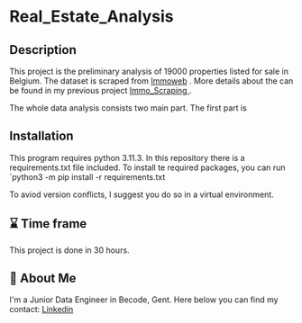 
# Real_Estate_Analysis

## Description
This project is the preliminary analysis of 19000 properties listed for sale in Belgium. The dataset is scraped from
<a href = 'https://www.immoweb.be/en'> Immoweb</a> . More details about the can be found in my previous project <a href = 'https://github.com/Spike815/Immo_Scraping'> Immo_Scraping </a>.

The whole data analysis consists two main part. The first part is 



## Installation
This program requires python 3.11.3. 
In this repository there is a requirements.txt file included. To install te required packages, you can run `python3 -m pip install -r requirements.txt

To aviod version conflicts, I suggest you do so in a virtual environment.
    
## ⌛ Time frame
This project is done in 30 hours. 

## 🚀 About Me
I'm a Junior Data Engineer in Becode, Gent. Here below you can find my contact:
<a href = 'https://www.linkedin.com/in/bo-cao-313ab244'> Linkedin </a>

